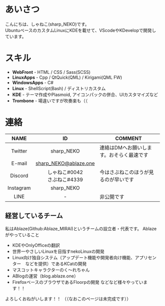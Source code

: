 # あいさつ
こんにちは、しゃねこ(sharp_NEKO)です。  
UbuntuベースのカスタムLinuxにKDEを載せて、VScodeやKDevelopで開発しています。

# スキル
- **WebFront** - HTML / CSS / Sass(SCSS)
- **LinuxApps** - Cpp / QtQuick(QML) / Kirigami(QML FW)
- **WindowsApps** - C# 
- **Linux** - ShellScript(Bash) / ディストリカスタム
- **KDE** - テーマ作成やPlasmoid, アイコンパックの併合、UIカスタマイズなど
- **Trombone** - 場違いですが吹奏楽も（（

# 連絡
|NAME|ID|COMMENT|
|:--:|:--:|--|
|Twitter|sharp_NEKO|連絡はDMへお願いします。おそらく最速です|
|E-mail|sharp_NEKO@ablaze.one||
|Discord|しゃねこ#0042<br>さぶねこ#4339|今はさぶねこのほうが見るのが早いです|
|Instagram|sharp_NEKO||
|LINE|-|非公開です|

## 経営しているチーム
私はAblaze(Github:Ablaze_MIRAI)というチームの設立者・代表です。
Ablazeがやっていること
- KDEやOnlyOfficeの翻訳
- 世界一やさしいLinuxを目指すnekoLinuxの開発
- Linux向け独自システム（アップデート機能や開発者向け機能、アプリセンター　などを提供）であるKCatの開発
- マスコットキャラクターのく〜れちゃん
- ABlogの運営（blog.ablaze.one）
- FirefoxベースのブラウザであるFloorpの開発
  などなど様々やっています！！



よろしくおねがいします！！
（（なおこのページは未完成です））
